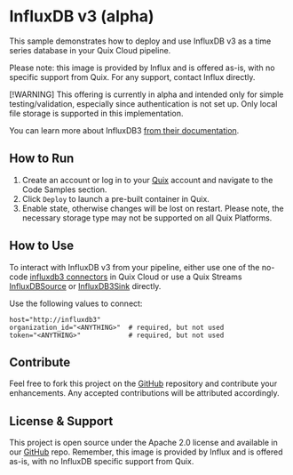 # InfluxDB v3 (alpha)

This sample demonstrates how to deploy and use InfluxDB v3 as a time series database in your Quix Cloud pipeline. 

Please note: this image is provided by Influx and is offered as-is, with no specific support from Quix. For any support, contact Influx directly.

[!WARNING]
This offering is currently in alpha and intended only for simple testing/validation, 
especially since authentication is not set up. 
Only local file storage is supported in this implementation.

You can learn more about InfluxDB3 [from their documentation](https://docs.influxdata.com/influxdb3/core/).

## How to Run

1. Create an account or log in to your [Quix](https://portal.platform.quix.io/signup?xlink=github) account and navigate to the Code Samples section.
2. Click `Deploy` to launch a pre-built container in Quix.
3. Enable state, otherwise changes will be lost on restart. Please note, the necessary storage type may not be supported on all Quix Platforms.

## How to Use
To interact with InfluxDB v3 from your pipeline, either use one of the no-code [influxdb3 connectors](https://quix.io/integrations?category=Time+series+DB)
in Quix Cloud or use a Quix Streams [InfluxDBSource](https://quix.io/docs/quix-streams/connectors/sinks/influxdb3-sink.html) or [InfluxDB3Sink](https://quix.io/docs/quix-streams/connectors/sinks/influxdb3-sink.html) directly.

Use the following values to connect:
```shell
host="http://influxdb3"
organization_id="<ANYTHING>"  # required, but not used
token="<ANYTHING>"            # required, but not used
```

## Contribute

Feel free to fork this project on the [GitHub](https://github.com/quixio/quix-samples) repository and contribute your enhancements. Any accepted contributions will be attributed accordingly.

## License & Support

This project is open source under the Apache 2.0 license and available in our [GitHub](https://github.com/quixio/quix-samples) repo. Remember, this image is provided by Influx and is offered as-is, with no InfluxDB specific support from Quix.